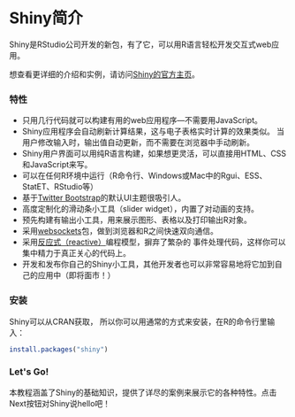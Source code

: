 

# Shiny简介

Shiny是RStudio公司开发的新包，有了它，可以用R语言轻松开发交互式web应用。

想查看更详细的介绍和实例，请访问[Shiny的官方主页](http://www.rstudio.com/shiny)。

### 特性

* 只用几行代码就可以构建有用的web应用程序&mdash;不需要用JavaScript。
* Shiny应用程序会自动刷新计算结果，这与电子表格实时计算的效果类似。 当用户修改输入时，输出值自动更新，而不需要在浏览器中手动刷新。
* Shiny用户界面可以用纯R语言构建，如果想更灵活，可以直接用HTML、CSS和JavaScript来写。
* 可以在任何R环境中运行（R命令行、Windows或Mac中的Rgui、ESS、StatET、RStudio等）
* 基于[Twitter Bootstrap](http://twitter.github.com/bootstrap)的默认UI主题很吸引人。
* 高度定制化的滑动条小工具（slider widget），内置了对动画的支持。
* 预先构建有输出小工具，用来展示图形、表格以及打印输出R对象。
* 采用[websockets](http://illposed.net/websockets.html)包，做到浏览器和R之间快速双向通信。
* 采用[反应式（reactive）](http://en.wikipedia.org/wiki/Reactive_programming)编程模型，摒弃了繁杂的 事件处理代码，这样你可以集中精力于真正关心的代码上。
* 开发和发布你自己的Shiny小工具，其他开发者也可以非常容易地将它加到自己的应用中（即将面市！）

### 安装

Shiny可以从CRAN获取， 所以你可以用通常的方式来安装，在R的命令行里输入：

```r
install.packages("shiny")
```

### Let's Go!

本教程涵盖了Shiny的基础知识，提供了详尽的案例来展示它的各种特性。点击Next按钮对Shiny说hello吧！
